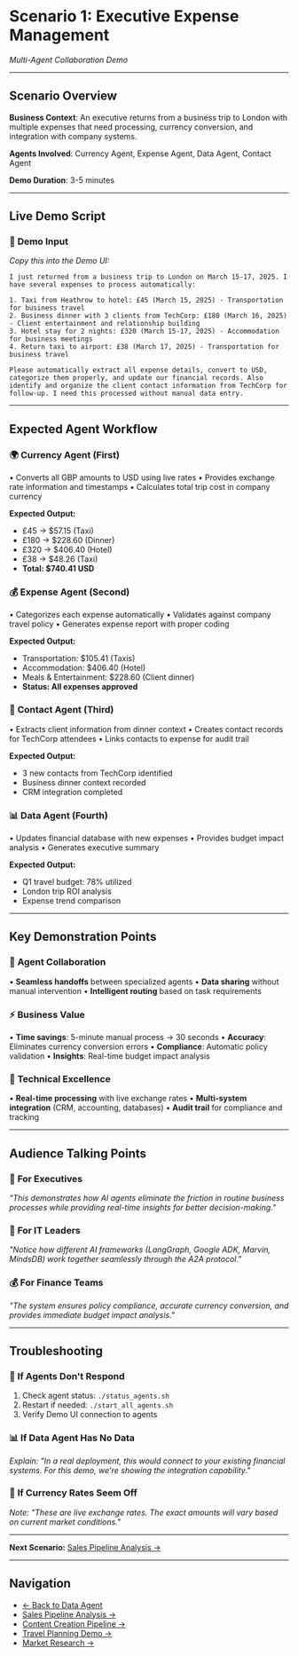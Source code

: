 # Scenario 1: Executive Expense Management
*Multi-Agent Collaboration Demo*

---

## Scenario Overview

**Business Context**: An executive returns from a business trip to London with multiple expenses that need processing, currency conversion, and integration with company systems.

**Agents Involved**: Currency Agent, Expense Agent, Data Agent, Contact Agent

**Demo Duration**: 3-5 minutes

---

## Live Demo Script

### 🎯 **Demo Input**
*Copy this into the Demo UI:*

```
I just returned from a business trip to London on March 15-17, 2025. I have several expenses to process automatically:

1. Taxi from Heathrow to hotel: £45 (March 15, 2025) - Transportation for business travel
2. Business dinner with 3 clients from TechCorp: £180 (March 16, 2025) - Client entertainment and relationship building
3. Hotel stay for 2 nights: £320 (March 15-17, 2025) - Accommodation for business meetings
4. Return taxi to airport: £38 (March 17, 2025) - Transportation for business travel

Please automatically extract all expense details, convert to USD, categorize them properly, and update our financial records. Also identify and organize the client contact information from TechCorp for follow-up. I need this processed without manual data entry.
```

---

## Expected Agent Workflow

### 🌍 **Currency Agent** (First)
• Converts all GBP amounts to USD using live rates
• Provides exchange rate information and timestamps
• Calculates total trip cost in company currency

**Expected Output:**
- £45 → $57.15 (Taxi)
- £180 → $228.60 (Dinner)
- £320 → $406.40 (Hotel)
- £38 → $48.26 (Taxi)
- **Total: $740.41 USD**

### 💰 **Expense Agent** (Second)
• Categorizes each expense automatically
• Validates against company travel policy
• Generates expense report with proper coding

**Expected Output:**
- Transportation: $105.41 (Taxis)
- Accommodation: $406.40 (Hotel)
- Meals & Entertainment: $228.60 (Client dinner)
- **Status: All expenses approved**

### 👥 **Contact Agent** (Third)
• Extracts client information from dinner context
• Creates contact records for TechCorp attendees
• Links contacts to expense for audit trail

**Expected Output:**
- 3 new contacts from TechCorp identified
- Business dinner context recorded
- CRM integration completed

### 📊 **Data Agent** (Fourth)
• Updates financial database with new expenses
• Provides budget impact analysis
• Generates executive summary

**Expected Output:**
- Q1 travel budget: 78% utilized
- London trip ROI analysis
- Expense trend comparison

---

## Key Demonstration Points

### 🤝 **Agent Collaboration**
• **Seamless handoffs** between specialized agents
• **Data sharing** without manual intervention
• **Intelligent routing** based on task requirements

### ⚡ **Business Value**
• **Time savings**: 5-minute manual process → 30 seconds
• **Accuracy**: Eliminates currency conversion errors
• **Compliance**: Automatic policy validation
• **Insights**: Real-time budget impact analysis

### 🔧 **Technical Excellence**
• **Real-time processing** with live exchange rates
• **Multi-system integration** (CRM, accounting, databases)
• **Audit trail** for compliance and tracking

---

## Audience Talking Points

### 💼 **For Executives**
*"This demonstrates how AI agents eliminate the friction in routine business processes while providing real-time insights for better decision-making."*

### 🏢 **For IT Leaders**
*"Notice how different AI frameworks (LangGraph, Google ADK, Marvin, MindsDB) work together seamlessly through the A2A protocol."*

### 💰 **For Finance Teams**
*"The system ensures policy compliance, accurate currency conversion, and provides immediate budget impact analysis."*

---

## Troubleshooting

### 🔧 **If Agents Don't Respond**
1. Check agent status: `./status_agents.sh`
2. Restart if needed: `./start_all_agents.sh`
3. Verify Demo UI connection to agents

### 📊 **If Data Agent Has No Data**
*Explain: "In a real deployment, this would connect to your existing financial systems. For this demo, we're showing the integration capability."*

### 💱 **If Currency Rates Seem Off**
*Note: "These are live exchange rates. The exact amounts will vary based on current market conditions."*

---

**Next Scenario:** [Sales Pipeline Analysis →](scenario-02-sales-pipeline.md)

---

## Navigation
- [← Back to Data Agent](../agents/data-agent.md)
- [Sales Pipeline Analysis →](scenario-02-sales-pipeline.md)
- [Content Creation Pipeline →](scenario-03-content-creation.md)
- [Travel Planning Demo →](scenario-04-travel-planning.md)
- [Market Research →](scenario-05-market-research.md) 